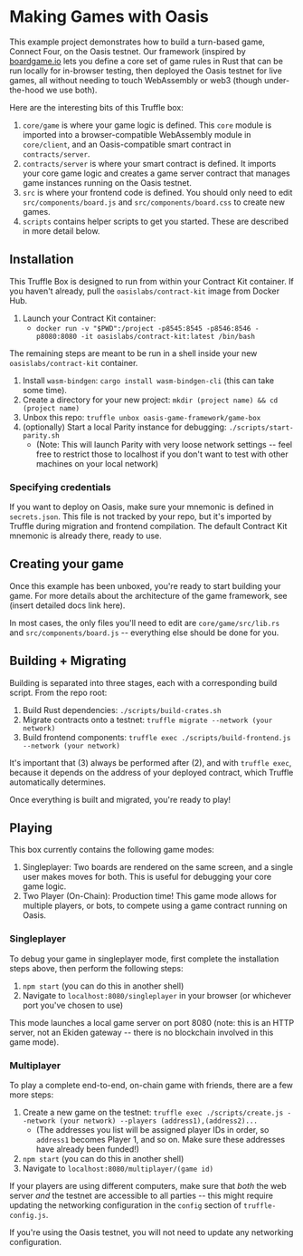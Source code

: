 # Making Games with Oasis
This example project demonstrates how to build a turn-based game, Connect Four, on the Oasis testnet. Our framework (inspired by [boardgame.io](https://github.com/nicolodavis/boardgame.io) lets you define a core set of game rules in Rust that can be run locally for in-browser testing, then deployed the Oasis testnet for live games, all without needing to touch WebAssembly or web3 (though under-the-hood we use both).

Here are the interesting bits of this Truffle box:
1. `core/game` is where your game logic is defined. This `core` module is imported into a browser-compatible WebAssembly module in `core/client`, and an Oasis-compatible smart contract in `contracts/server`.
2. `contracts/server` is where your smart contract is defined. It imports your core game logic and creates a game server contract that manages game instances running on the Oasis testnet.
3. `src` is where your frontend code is defined. You should only need to edit `src/components/board.js` and `src/components/board.css` to create new games.
4. `scripts` contains helper scripts to get you started. These are described in more detail below.

## Installation
This Truffle Box is designed to run from within your Contract Kit container. If you haven't already, pull the `oasislabs/contract-kit` image from Docker Hub.

1. Launch your Contract Kit container: 
   * `docker run -v "$PWD":/project -p8545:8545 -p8546:8546 -p8080:8080 -it oasislabs/contract-kit:latest /bin/bash`
   
The remaining steps are meant to be run in a shell inside your new `oasislabs/contract-kit` container.
1. Install `wasm-bindgen`: `cargo install wasm-bindgen-cli` (this can take some time).
2. Create a directory for your new project: `mkdir (project name) && cd (project name)`
2. Unbox this repo: `truffle unbox oasis-game-framework/game-box`
3. (optionally) Start a local Parity instance for debugging: `./scripts/start-parity.sh`
   * (Note: This will launch Parity with very loose network settings -- feel free to restrict those to localhost if you don't want to test with other machines on your local network)

### Specifying credentials
If you want to deploy on Oasis, make sure your mnemonic is defined in `secrets.json`. This file is not tracked by your repo, but it's imported by Truffle during migration and frontend compilation. The default Contract Kit mnemonic is already there, ready to use.

## Creating your game
Once this example has been unboxed, you're ready to start building your game. For more details about the architecture of the game framework, see (insert detailed docs link here).

In most cases, the only files you'll need to edit are `core/game/src/lib.rs` and `src/components/board.js` -- everything else should be done for you.

## Building + Migrating
Building is separated into three stages, each with a corresponding build script. From the repo root:
1. Build Rust dependencies: `./scripts/build-crates.sh`
2. Migrate contracts onto a testnet: `truffle migrate --network (your network)`
3. Build frontend components: `truffle exec ./scripts/build-frontend.js --network (your network)`

It's important that (3) always be performed after (2), and with `truffle exec`, because it depends on the address of your deployed contract, which Truffle automatically determines.

Once everything is built and migrated, you're ready to play!

## Playing
This box currently contains the following game modes:
1. Singleplayer: Two boards are rendered on the same screen, and a single user makes moves for
   both. This is useful for debugging your core game logic.
2. Two Player (On-Chain): Production time! This game mode allows for multiple players, or bots,
   to compete using a game contract running on Oasis.

### Singleplayer
To debug your game in singleplayer mode, first complete the installation steps above, then perform
the following steps:
1. `npm start` (you can do this in another shell)
2. Navigate to `localhost:8080/singleplayer` in your browser (or whichever port you've chosen to use)

This mode launches a local game server on port 8080 (note: this is an HTTP server, not an Ekiden 
gateway -- there is no blockchain involved in this game mode).

### Multiplayer
To play a complete end-to-end, on-chain game with friends, there are a few more steps:
1. Create a new game on the testnet: `truffle exec ./scripts/create.js --network (your network) --players (address1),(address2)...`
   * (The addresses you list will be assigned player IDs in order, so `address1` becomes Player 1, and so on. Make sure these addresses have already been funded!)
 2. `npm start` (you can do this in another shell)
 3.  Navigate to `localhost:8080/multiplayer/(game id)`
 
If your players are using different computers, make sure that *both* the web server *and* the testnet are accessible to all parties -- this might require updating the networking configuration in the `config` section of `truffle-config.js`.

If you're using the Oasis testnet, you will not need to update any networking configuration.

